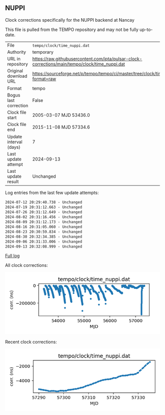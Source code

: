 
## NUPPI

Clock corrections specifically for the NUPPI backend at Nancay

This file is pulled from the TEMPO repository and may not be fully
up-to-date.

|     |     |
|:--- |:--- |
| File | `tempo/clock/time_nuppi.dat` |
| Authority | temporary |
| URL in repository | <https://raw.githubusercontent.com/ipta/pulsar-clock-corrections/main/tempo/clock/time_nuppi.dat> |
| Original download URL | <https://sourceforge.net/p/tempo/tempo/ci/master/tree/clock/time_nuppi.dat?format=raw> |
| Format | tempo |
| Bogus last correction | False |
| Clock file start | 2005-03-07 MJD 53436.0 |
| Clock file end | 2015-11-08 MJD 57334.6 |
| Update interval (days) | 7 |
| Last update attempt | 2024-09-13 |
| Last update result | Unchanged |

Log entries from the last few update attempts:
```
2024-07-12 20:29:40.738 - Unchanged
2024-07-19 20:31:12.663 - Unchanged
2024-07-26 20:31:12.649 - Unchanged
2024-08-02 20:31:16.456 - Unchanged
2024-08-09 20:31:12.173 - Unchanged
2024-08-16 20:31:05.060 - Unchanged
2024-08-23 20:30:59.834 - Unchanged
2024-08-30 20:32:34.385 - Unchanged
2024-09-06 20:31:33.006 - Unchanged
2024-09-13 20:32:08.999 - Unchanged
```
[Full log](https://raw.githubusercontent.com/ipta/pulsar-clock-corrections/main/log/tempo/clock/time_nuppi.dat.log)


All clock corrections:

![plot of all clock corrections](time_nuppi.dat.png "All corrections")

Recent clock corrections:

![plot of recent clock corrections](time_nuppi.dat.short.png "Recent corrections")

